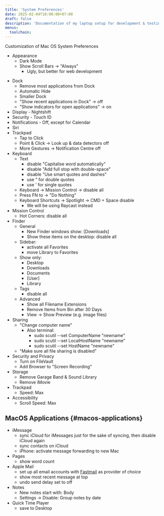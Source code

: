 ```yaml
---
title: 'System Preferences'
date: 2025-02-04T10:00:00+07:00
draft: false
description: 'Documentation of my laptop setup for development & testing'
menus:
  toolchain:
---
```

Customization of Mac OS System Preferences

* Appearance  
  * Dark Mode  
  * Show Scroll Bars \-\> "Always"  
    * Ugly, but better for web development
<!--more-->  
* Dock  
  * Remove most applications from Dock  
  * Automatic Hide  
  * Smaller Dock  
  * "Show recent applications in Dock" \-\> off  
  * "Show indicators for open applications" \-\> on  
* Display \- Nightshift  
* Security \- Touch ID  
* Notifications \- Off, except for Calendar  
* Siri  
* Trackpad  
  * Tap to Click  
  * Point & Click \-\> Look up & data detectors off  
  * More Gestures \-\> Notification Centre off  
* Keyboard  
  * Text  
    * disable "Capitalise word automatically"  
    * disable "Add full stop with double-space"  
    * disable "Use smart quotes and dashes"  
    * use " for double quotes  
    * use ' for single quotes  
  * Keyboard \-\> Mission Control \-\> disable all  
  * Press FN to \-\> "Do Nothing"  
  * Keyboard Shortcuts \-\> Spotlight \-\> CMD \+ Space disable  
    * We will be using Raycast instead  
* Mission Control  
  * Hot Corners: disable all  
* Finder  
  * General  
    * New Finder windows show: \[Downloads\]  
    * Show these items on the desktop: disable all  
  * Sidebar:  
    * activate all Favorites  
    * move Library to Favorites  
  * Show only:  
    * Desktop  
    * Downloads  
    * Documents  
    * \[User\]  
    * Library  
  * Tags  
    * disable all  
  * Advanced  
    * Show all Filename Extensions  
    * Remove Items from Bin after 30 Days  
    * View \-\> Show Preview (e.g. image files)  
* Sharing  
  * "Change computer name"  
    * Also terminal:  
      * sudo scutil \--set ComputerName "newname"  
      * sudo scutil \--set LocalHostName "newname"  
      * sudo scutil \--set HostName "newname"  
  * "Make sure all file sharing is disabled"  
* Security and Privacy  
  * Turn on FileVault  
  * Add Browser to "Screen Recording"  
* Storage  
  * Remove Garage Band & Sound Library  
  * Remove iMovie  
* Trackpad  
  * Speed: Max  
* Accessibility  
  * Scroll Speed: Max

## MacOS Applications {#macos-applications}

* iMessage  
  * sync iCloud for iMessages just for the sake of syncing, then disable iCloud again  
  * sync contacts on iCloud  
  * iPhone: activate message forwarding to new Mac  
* Pages  
  * show word count  
* Apple Mail  
  * set up all email accounts with [Fastmail](https://join.fastmail.com/9219c0b0) as provider of choice  
  * show most recent message at top  
  * undo send delay set to off  
* Notes  
  * New notes start with: Body  
  * Settings \-\> Disable: Group notes by date  
* Quick Time Player  
  * save to Desktop